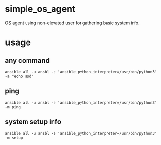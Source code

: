 # simple_os_agent
OS agent using non-elevated user for gathering basic system info.
# usage
## any command
`ansible all -u ansbl -e 'ansible_python_interpreter=/usr/bin/python3' -a "echo asd"`
## ping
`ansible all -u ansbl -e 'ansible_python_interpreter=/usr/bin/python3' -m ping`
## system setup info
`ansible all -u ansbl -e 'ansible_python_interpreter=/usr/bin/python3' -m setup`
